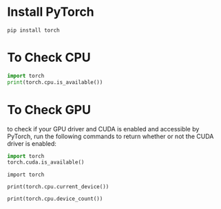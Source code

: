 # Install PyTorch

```
pip install torch
```

# To Check CPU
```python
import torch
print(torch.cpu.is_available())
```

# To Check GPU

to check if your GPU driver and CUDA is enabled and accessible by PyTorch, run the following commands to return whether or not the CUDA driver is enabled:

```python
import torch
torch.cuda.is_available()
```

```
import torch

print(torch.cpu.current_device())

print(torch.cpu.device_count())
```
